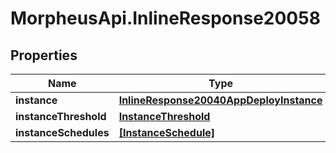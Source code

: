 # MorpheusApi.InlineResponse20058

## Properties

Name | Type | Description | Notes
------------ | ------------- | ------------- | -------------
**instance** | [**InlineResponse20040AppDeployInstance**](InlineResponse20040AppDeployInstance.md) |  | [optional] 
**instanceThreshold** | [**InstanceThreshold**](InstanceThreshold.md) |  | [optional] 
**instanceSchedules** | [**[InstanceSchedule]**](InstanceSchedule.md) |  | [optional] 


